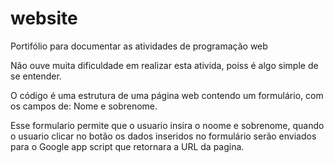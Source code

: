 # website
Portifólio para documentar as atividades de programação web 

Não ouve muita dificuldade em realizar esta ativida, poiss é algo simple de se entender.

O código é uma estrutura de uma página web contendo um formulário, com os campos de: Nome e sobrenome.

Esse formulario permite que o usuario insira o noome e sobrenome, quando o usuario clicar no botão  os dados inseridos no formulário serão enviados para o Google app script que retornara a URL da pagina.
